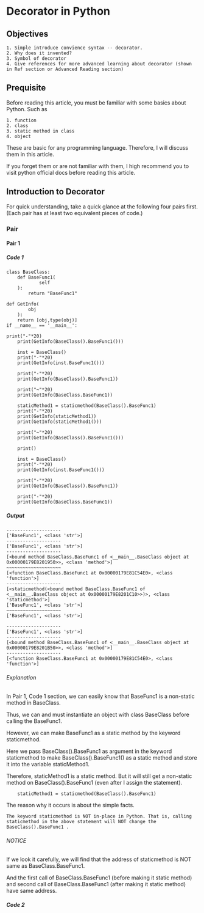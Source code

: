 # Decorator in Python
## Objectives
    1. Simple introduce convience syntax -- decorator.
    2. Why does it invented?
    3. Symbol of decorator
    4. Give references for more advanced learning about decorator (shown in Ref section or Advanced Reading section)
## Prequisite
Before reading this article, you must be familiar with some basics about Python. Such as 

    1. function
    2. class 
    3. static method in class
    4. object

These are basic for any programming language. Therefore, I will discuss them in this article.

If you forget them or are not familiar with them, I high recommend you to visit python official docs before reading this article.

## Introduction to Decorator

For quick understanding, take a quick glance at the following four pairs first. (Each pair has at least two equivalent pieces of code.)
### Pair
#### Pair 1
##### Code 1
    class BaseClass:
        def BaseFunc1(
                self
        ):
            return "BaseFunc1"
    
    def GetInfo(
            obj
        ):
        return [obj,type(obj)]
    if __name__ == '__main__':
        
    print("-"*20)
        print(GetInfo(BaseClass().BaseFunc1()))
    
        inst = BaseClass()
        print("-"*20)
        print(GetInfo(inst.BaseFunc1()))
        
        print("-"*20)
        print(GetInfo(BaseClass().BaseFunc1))
        
        print("~"*20)
        print(GetInfo(BaseClass.BaseFunc1))
        
        staticMethod1 = staticmethod(BaseClass().BaseFunc1)   
        print("-"*20)
        print(GetInfo(staticMethod1))
        print(GetInfo(staticMethod1()))
        
        print("~"*20)
        print(GetInfo(BaseClass().BaseFunc1()))
        
        print()
        
        inst = BaseClass()
        print("-"*20)
        print(GetInfo(inst.BaseFunc1()))
        
        print("-"*20)
        print(GetInfo(BaseClass().BaseFunc1))
        
        print("-"*20)
        print(GetInfo(BaseClass.BaseFunc1))
##### Output

    --------------------
    ['BaseFunc1', <class 'str'>]
    --------------------
    ['BaseFunc1', <class 'str'>]
    --------------------
    [<bound method BaseClass.BaseFunc1 of <__main__.BaseClass object at 0x00000179E8201950>>, <class 'method'>]
    ~~~~~~~~~~~~~~~~~~~~
    [<function BaseClass.BaseFunc1 at 0x00000179E81C54E0>, <class 'function'>]
    --------------------
    [<staticmethod(<bound method BaseClass.BaseFunc1 of <__main__.BaseClass object at 0x00000179E8201C10>>)>, <class 'staticmethod'>]
    ['BaseFunc1', <class 'str'>]
    ~~~~~~~~~~~~~~~~~~~~
    ['BaseFunc1', <class 'str'>]
    
    --------------------
    ['BaseFunc1', <class 'str'>]
    --------------------
    [<bound method BaseClass.BaseFunc1 of <__main__.BaseClass object at 0x00000179E8201B50>>, <class 'method'>]
    --------------------
    [<function BaseClass.BaseFunc1 at 0x00000179E81C54E0>, <class 'function'>]
    
###### Explanation
In Pair 1, Code 1 section, we can easily know that BaseFunc1 is a non-static method in BaseClass.

Thus, we can and must instantiate an object with class BaseClass before calling the BaseFunc1.

However, we can make BaseFunc1 as a static method by the keyword staticmethod. 

Here we pass BaseClass().BaseFunc1 as argument in the keyword staticmethod to make BaseClass().BaseFunc1() as a static method and store it into the variable staticMethod1.

Therefore, staticMethod1 is a static method. But it will still get a non-static method on BaseClass().BaseFunc1 (even after I assign the statement). 
        
        staticMethod1 = staticmethod(BaseClass().BaseFunc1) 

The reason why it occurs is about the simple facts.

    The keyword staticmethod is NOT in-place in Python. That is, calling staticmethod in the above statement will NOT change the BaseClass().BaseFunc1 .

###### NOTICE
If we look it carefully, we will find that the address of staticmethod is NOT same as BaseClass.BaseFunc1. 

And the first call of BaseClass.BaseFunc1 (before making it static method) and second call of BaseClass.BaseFunc1 (after making it static method) have same address.

##### Code 2
    
